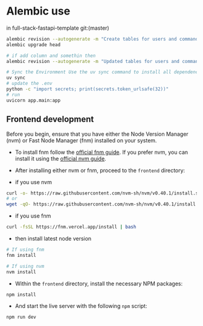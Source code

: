 # Alembic use 
in full-stack-fastapi-template git:(master)
```bash
alembic revision --autogenerate -m "Create tables for users and command_funds"
alembic upgrade head 

# if add column and somethin then
alembic revision --autogenerate -m "Updated tables for users and command_funds"

```

```bash
# Sync the Environment Use the uv sync command to install all dependencies listed in the pyproject.toml and uv.lock into the .venv:
uv sync
# update the .env
python -c "import secrets; print(secrets.token_urlsafe(32))"
# run
uvicorn app.main:app 
```

## Frontend development

Before you begin, ensure that you have either the Node Version Manager (nvm) or Fast Node Manager (fnm) installed on your system.

* To install fnm follow the [official fnm guide](https://github.com/Schniz/fnm#installation). If you prefer nvm, you can install it using the [official nvm guide](https://github.com/nvm-sh/nvm#installing-and-updating).

* After installing either nvm or fnm, proceed to the `frontend` directory:

* if you use nvm
```bash
curl -o- https://raw.githubusercontent.com/nvm-sh/nvm/v0.40.1/install.sh | bash
# or
wget -qO- https://raw.githubusercontent.com/nvm-sh/nvm/v0.40.1/install.sh | bash
```
* if you use fnm
```bash
curl -fsSL https://fnm.vercel.app/install | bash
```
* then install latest node version
```bash
# If using fnm
fnm install

# If using nvm
nvm install
```

* Within the `frontend` directory, install the necessary NPM packages:

```bash
npm install
```

* And start the live server with the following `npm` script:

```bash
npm run dev
```